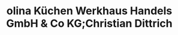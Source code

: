 ---
title: "olina Küchen Werkhaus Handels GmbH & Co KG;Christian Dittrich"
url: /horn/olina-kuechen-werkhaus-handels-gmbh-und-co-kg-christian-dittrich/
shop: Küchen
---